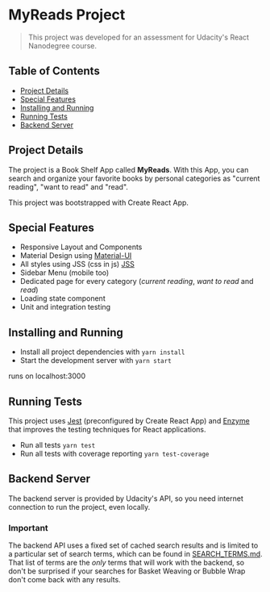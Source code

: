 # MyReads Project

>This project was developed for an assessment for Udacity's React Nanodegree course.

## Table of Contents

 - [Project Details](#project-details)
 - [Special Features](#special-features)
 - [Installing and Running](#installing-and-running)
 - [Running Tests](#running-tests)
 - [Backend Server](#backend-server)
 

## Project Details

The project is a Book Shelf App called **MyReads**. With this App, you can search and organize your favorite books by 
personal categories as "current reading", "want to read" and "read".

This project was bootstrapped with Create React App.

## Special Features

* Responsive Layout and Components
* Material Design using [Material-UI](https://github.com/mui-org/material-ui)
* All styles using JSS (css in js) [JSS](http://cssinjs.org/)
* Sidebar Menu (mobile too)
* Dedicated page for every category (*current reading*, *want to read* and *read*)
* Loading state component
* Unit and integration testing

## Installing and Running

* Install all project dependencies with `yarn install`
* Start the development server with `yarn start`

runs on localhost:3000

## Running Tests

This project uses [Jest](https://facebook.github.io/jest/) (preconfigured by Create React App) and
[Enzyme](http://airbnb.io/enzyme/) that improves the testing techniques for React applications.

* Run all tests `yarn test`
* Run all tests with coverage reporting `yarn test-coverage`


## Backend Server

The backend server is provided by Udacity's API, so you need internet connection to run the project, even locally.

### Important

The backend API uses a fixed set of cached search results and is limited to a particular set of search terms, which can 
be found in [SEARCH_TERMS.md](SEARCH_TERMS.md). That list of terms are the _only_ terms that will work with the backend,
so don't be surprised if your searches for Basket Weaving or Bubble Wrap don't come back with any results.

